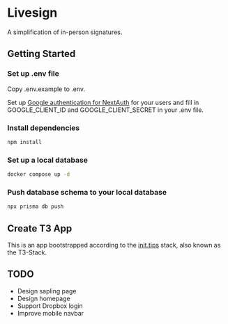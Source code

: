 # Livesign

A simplification of in-person signatures.

## Getting Started

### Set up .env file

Copy .env.example to .env.

Set up [Google authentication for NextAuth](https://next-auth.js.org/providers/google) for your users and fill in GOOGLE_CLIENT_ID and GOOGLE_CLIENT_SECRET in your .env file.

### Install dependencies

```sh
npm install
```

### Set up a local database

```sh
docker compose up -d
```

### Push database schema to your local database

```sh
npx prisma db push
```

## Create T3 App

This is an app bootstrapped according to the [init.tips](https://init.tips) stack, also known as the T3-Stack.

## TODO

- Design sapling page
- Design homepage
- Support Dropbox login
- Improve mobile navbar
